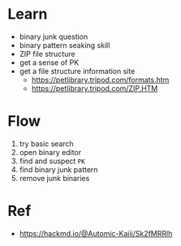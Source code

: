 # Learn
- binary junk question
- binary pattern seaking skill
- ZIP file structure
- get a sense of PK
- get a file structure information site
    - https://petlibrary.tripod.com/formats.htm
    - https://petlibrary.tripod.com/ZIP.HTM

# Flow
1. try basic search
2. open binary editor
3. find and suspect `PK`
4. find binary junk pattern
5. remove junk binaries

# Ref
- https://hackmd.io/@Automic-Kaiii/Sk2fMRRlh